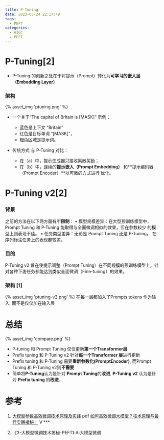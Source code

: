 ```yaml
---
title: P-Tuning
date: 2023-03-24 22:17:49
tags:
  - PEFT
categories:
  - AIGC  
  - PEFT
---
```


<p></p>
<!-- more -->

# P-Tuning[2]
+ P-Tuning 的创新之处在于将提示（Prompt）转化为**可学习的嵌入层（Embedding Layer）**

### 架构
{% asset_img  'ptuning.png' %}

+ 一个关于“The capital of Britain is [MASK]” 示例：
  - 蓝色是上下文 “Britain” 
  - 红色是目标单词 “[MASK]”， 
  - 橙色区域是提示词。 

+ 传统方式 与 P-Tuning 对比： 
  - 在（a）中，提示生成器只接收离散奖励； 
  - 在（b）中，连续的**提示嵌入（Prompt Embedding）** 和**提示编码器（Prompt Encoder）**以可微的方式进行 优化。



# P-Tuning v2[2]
### 背景
之前的方法在以下两方面有所**限制**：
• 模型规模差异：在大型预训练模型中，Prompt Tuning 和
P-Tuning 能取得与全面微调相似的效果，但在参数较少
的模型上则表现不佳。
• 任务类型差异：无论是 Prompt Tuning 还是 P-Tuning，
在序列标注任务上的表现都较差。

### 目的
P-Tuning v2 旨在使提示调整（Prompt Tuning）在不同规模的预训练模型上，针对各种下游任务都能达到类似全面微调（Fine-tuning）的效果。

### 架构 [1]
{% asset_img  'ptuning-v2.png' %}
在每一层都加入了Prompts tokens 作为输入,  而不是仅仅加在输入层

# 总结
{% asset_img  'compare.png' %}
+ P-tuning  和 Prompt Tuning 仅仅更新**第一个Transformer层**
+ Prefix tuning 和 P-Tuning v2 针对**每一个Transformer 层**进行更新
+ Prefix tuning 和 P-Tuning 需要**重新参数化(PromptEncoder)**, 而Prompt Tuning 和 P-Tuning v2则**不需要**
+  简单将**P-Tuning**认为是针对 **Prompt Tuning**的**改进**,    **P-Tuning v2** 认为是针对 **Prefix tuning** 的**改进**.

# 参考
1. [大模型参数高效微调技术原理及实践](https://aicarrier.feishu.cn/file/H1YvbRyacopEs6xzgZ8c9DDcnIh) pdf
   [如何高效微调大模型？技术原理与最佳实践揭秘！](https://www.bilibili.com/video/BV1qw411c7Hd/) V *** 
   
2. 《3-大模型微调技术揭秘-PEFT》 Ai大模型微调